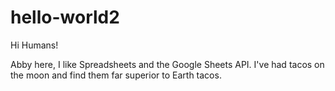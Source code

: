 # hello-world2

Hi Humans!

Abby here, I like Spreadsheets and the Google Sheets API.
I've had tacos on the moon and find them far superior to Earth tacos.
